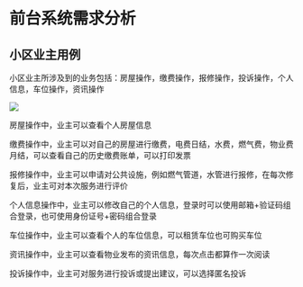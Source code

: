 # 前台系统需求分析

## 小区业主用例

小区业主所涉及到的业务包括：房屋操作，缴费操作，报修操作，投诉操作，个人信息，车位操作，资讯操作

![](\img\3.jpg) 

房屋操作中，业主可以查看个人房屋信息

缴费操作中，业主可以对自己的房屋进行缴费，电费日结，水费，燃气费，物业费月结，可以查看自己的历史缴费账单，可以打印发票

报修操作中，业主可以申请对公共设施，例如燃气管道，水管进行报修，在每次修复后，业主可对本次服务进行评价

个人信息操作中，业主可以修改自己的个人信息，登录时可以使用邮箱+验证码组合登录，也可使用身份证号+密码组合登录

车位操作中，业主可以查看个人的车位信息，可以租赁车位也可购买车位

资讯操作中，业主可以查看物业发布的资讯信息，每次点击都算作一次阅读

投诉操作中，业主可对服务进行投诉或提出建议，可以选择匿名投诉